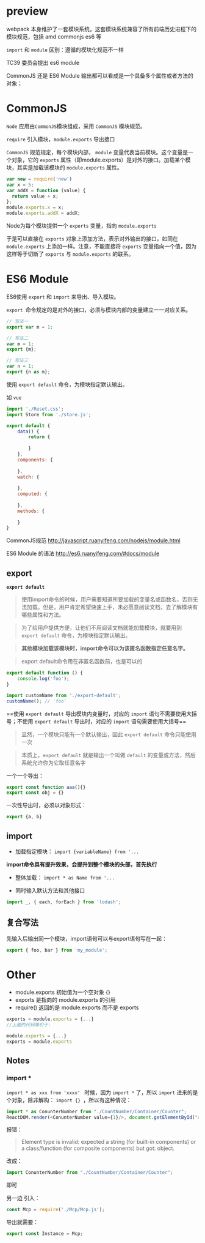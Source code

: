 # preview
webpack 本身维护了一套模块系统，这套模块系统兼容了所有前端历史进程下的模块规范，包括 amd commonjs es6 等

`import` 和 `module` 区别：遵循的模块化规范不一样


TC39 委员会提出 es6 module

CommonJS 还是 ES6 Module 输出都可以看成是一个具备多个属性或者方法的对象；

# CommonJS
`Node` 应用由`CommonJS`模块组成，采用 `CommonJS` 模块规范。

`require` 引入模块，`module.exports` 导出接口

`CommonJS` 规范规定，每个模块内部， `module` 变量代表当前模块。这个变量是一个对象，它的 `exports` 属性（即module.exports）是对外的接口。加载某个模块，其实是加载该模块的 `module.exports` 属性。

```js
var new = require('new')
var x = 5;
var addX = function (value) {
  return value + x;
};
module.exports.x = x;
module.exports.addX = addX;
```

Node为每个模块提供一个 `exports` 变量，指向 `module.exports`

于是可以直接在 `exports` 对象上添加方法，表示对外输出的接口，如同在 `module.exports` 上添加一样。注意，不能直接将 `exports` 变量指向一个值，因为这样等于切断了 `exports` 与 `module.exports` 的联系。

# ES6 Module
ES6使用 `export` 和 `import` 来导出、导入模块。

`export `命令规定的是对外的接口，必须与模块内部的变量建立一一对应关系。

```javascript
// 写法一
export var m = 1;

// 写法二
var m = 1;
export {m};

// 写法三
var n = 1;
export {n as m};
```
使用 `export default` 命令，为模块指定默认输出。

如 `vue`
```javascript
import './Reset.css';
import Store from './store.js';

export default {
    data() {
        return {
            
        }
    },
    components: {
       
    },
    watch: {
       
    },
    computed: {
       
    },
    methods: {
       
    }
}
```


CommonJS规范 http://javascript.ruanyifeng.com/nodejs/module.html

ES6 Module 的语法 http://es6.ruanyifeng.com/#docs/module


## export

**`export default`**
>使用import命令的时候，用户需要知道所要加载的变量名或函数名，否则无法加载。但是，用户肯定希望快速上手，未必愿意阅读文档，去了解模块有哪些属性和方法。

>为了给用户提供方便，让他们不用阅读文档就能加载模块，就要用到 `export default` 命令，为模块指定默认输出。

> **其他模块加载该模块时，import命令可以为该匿名函数指定任意名字。**

> export default命令用在非匿名函数前，也是可以的

```javascript
export default function () {
    console.log('foo');
}

import customName from './export-default';
customName(); // 'foo'
```

==使用 `export default` 导出模块内变量时，对应的 `import` 语句不需要使用大括号；不使用 `export default` 导出时，对应的 `import` 语句需要使用大括号==

> 显然，一个模块只能有一个默认输出，因此 `export default` 命令只能使用一次

> 本质上，`export default` 就是输出一个叫做 `default` 的变量或方法，然后系统允许你为它取任意名字



一个一个导出：

```js
export const function aaa(){}
export const obj = {}
```

一次性导出时，必须以对象形式：

```js
export {a, b}
```



## import

- 加载指定模块：
`import {variableName} from '...`

**import命令具有提升效果，会提升到整个模块的头部，首先执行**

- 整体加载：
`import * as Name from '...`

- 同时输入默认方法和其他接口
```javascript
import _, { each, forEach } from 'lodash';
```

## 复合写法
先输入后输出同一个模块，import语句可以与export语句写在一起：
```javascript
export { foo, bar } from 'my_module';
```



# Other

- module.exports 初始值为一个空对象 {}
- exports 是指向的 module.exports 的引用
- require() 返回的是 module.exports 而不是 exports

```javascript
exports = module.exports = {...}
//上面的代码等价于:

module.exports = {...}
exports = module.exports

```




## Notes
### import *
`import * as xxx from 'xxxx' ` 时候，因为 `import *` 了，所以 `import` 进来的是个对象，除非解构： `import {} `，所以有这种情况：
```javascript
import * as ConunterNumber from "./CountNumber/Container/Counter";
ReactDOM.render(<ConunterNumber value={1}/>, document.getElementById("root"));
```
报错： 
> Element type is invalid: expected a string (for built-in components) or a class/function (for composite components) but got: object.

改成：
```javascript
import ConunterNumber from "./CountNumber/Container/Counter";
```
即可


另一边 引入：
```javascript
const Mcp = require('./Mcp/Mcp.js');
```
导出就需要：
```javascript
export const Instance = Mcp;
```
